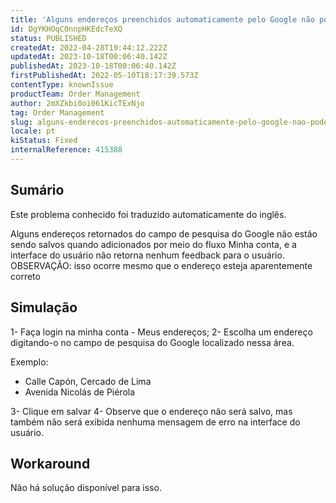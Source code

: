 ```yaml
---
title: 'Alguns endereços preenchidos automaticamente pelo Google não podem ser salvos em My Account'
id: DgYKHOqC0nnpHKEdcTeXQ
status: PUBLISHED
createdAt: 2022-04-28T19:44:12.222Z
updatedAt: 2023-10-18T00:06:40.142Z
publishedAt: 2023-10-18T00:06:40.142Z
firstPublishedAt: 2022-05-10T18:17:39.573Z
contentType: knownIssue
productTeam: Order Management
author: 2mXZkbi0oi061KicTExNjo
tag: Order Management
slug: alguns-enderecos-preenchidos-automaticamente-pelo-google-nao-podem-ser-salvos-em-my-account
locale: pt
kiStatus: Fixed
internalReference: 415388
---
```


## Sumário

<div class="alert alert-info">
  <p>Este problema conhecido foi traduzido automaticamente do inglês.</p>
</div>


Alguns endereços retornados do campo de pesquisa do Google não estão sendo salvos quando adicionados por meio do fluxo Minha conta, e a interface do usuário não retorna nenhum feedback para o usuário.
OBSERVAÇÃO: isso ocorre mesmo que o endereço esteja aparentemente correto

## Simulação


1- Faça login na minha conta - Meus endereços;
2- Escolha um endereço digitando-o no campo de pesquisa do Google localizado nessa área.

Exemplo:
* Calle Capón, Cercado de Lima
* Avenida Nicolás de Piérola

3- Clique em salvar
4- Observe que o endereço não será salvo, mas também não será exibida nenhuma mensagem de erro na interface do usuário.


## Workaround


Não há solução disponível para isso.




